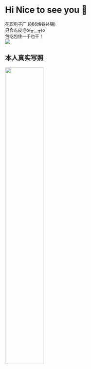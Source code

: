 # Hi Nice to see you 👋
  在职电子厂 (886烙铁补锡)  
  只会点皮毛o(╥﹏╥)o   
  包吃包住一千也干！    
  ![](https://luorenmu.cn/upload/20230512011530.jpg)
 ## 本人真实写照
  <img decoding="async" src="https://luorenmu.cn/upload/20230512011924.jpg" width="50%" heigth="50%">
  
  
  
  
<!--
**LuoRenMu/LuoRenMu** is a ✨ _special_ ✨ repository because its `README.md` (this file) appears on your GitHub profile.


  


Here are some ideas to get you started:

- 🔭 I’m currently working on ...
- 🌱 I’m currently learning ...
- 👯 I’m looking to collaborate on ...
- 🤔 I’m looking for help with ...
- 💬 Ask me about ...
- 📫 How to reach me: ...
- 😄 Pronouns: ...
- ⚡ Fun fact: ...
-->

